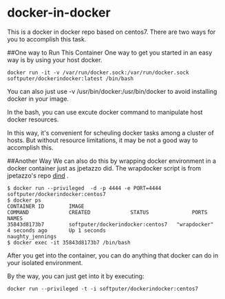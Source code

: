 # docker-in-docker
This is a docker in docker repo based on centos7. There are two ways for you to accomplish this task.

##One way to Run This Container
One way to get you started in an easy way is by using your host docker.
```
docker run -it -v /var/run/docker.sock:/var/run/docker.sock  softputer/dockerindocker:latest /bin/bash
```
You can also just use -v /usr/bin/docker:/usr/bin/docker to avoid installing docker in your image.

In the bash, you can use excute docker command to manipulate host docker resources. 

In this way, it's convenient for scheuling docker tasks among a cluster of hosts. But without resource limitations, it may be not a good way to accomplish this.

##Another Way
We can also do this by wrapping docker environment in a docker container just as jpetazzo did. The wrapdocker script is from jpetazzo's repo [dind](https://github.com/jpetazzo/dind) .
```
$ docker run --privileged  -d -p 4444 -e PORT=4444 softputer/dockerindocker:centos7
$ docker ps
CONTAINER ID        IMAGE                                          COMMAND             CREATED             STATUS              PORTS                     NAMES
35843d8173b7        softputer/dockerindocker:centos7   "wrapdocker"        4 seconds ago       Up 1 seconds                                  naughty_jennings
$ docker exec -it 35843d8173b7 /bin/bash
```
After you get into the container, you can do anything that docker can do in your isolated environment.

By the way, you can just get into it by executing:
```
docker run --privileged -t -i softputer/dockerindocker:centos7
```



